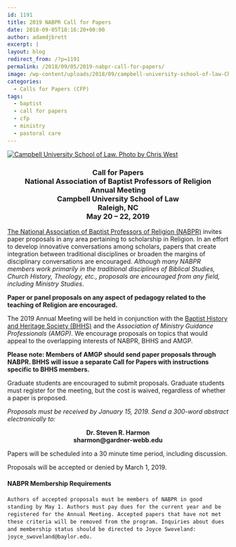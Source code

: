 ```yaml
---
id: 1191
title: 2019 NABPR Call for Papers
date: 2018-09-05T18:16:20+00:00
author: adamdjbrett
excerpt: |
layout: blog
redirect_from: /?p=1191
permalink: /2018/09/05/2019-nabpr-call-for-papers/
image: /wp-content/uploads/2018/09/campbell-university-school-of-law-Chris-West.jpg
categories:
  - Calls for Papers (CFP)
tags:
  - baptist
  - call for papers
  - cfp
  - ministry
  - pastoral care
---
```

[<img class="alignleft size-medium wp-image-1195" src="/wp-content/uploads/2018/09/campbell-university-school-of-law-Chris-West-300x226.jpg" alt="Campbell University School of Law. Photo by Chris West" width="300" height="226" srcset="/wp-content/uploads/2018/09/campbell-university-school-of-law-Chris-West-300x226.jpg 300w, /wp-content/uploads/2018/09/campbell-university-school-of-law-Chris-West-768x579.jpg 768w, /wp-content/uploads/2018/09/campbell-university-school-of-law-Chris-West.jpg 883w" sizes="(max-width: 300px) 100vw, 300px" />](/wp-content/uploads/2018/09/campbell-university-school-of-law-Chris-West.jpg)

<h3 style="text-align: center;">
  Call for Papers<br /> National Association of Baptist Professors of Religion<br /> Annual Meeting<br /> Campbell University School of Law<br /> Raleigh, NC<br /> May 20 – 22, 2019
</h3>

[The National Association of Baptist Professors of Religion (NABPR)](https://nabpr.org) invites paper proposals in any area pertaining to scholarship in Religion. In an effort to develop innovative conversations among scholars, papers that create integration between traditional disciplines or broaden the margins of disciplinary conversations are encouraged. _Although many NABPR members work primarily in the traditional disciplines of Biblical Studies, Church History, Theology, etc., proposals are encouraged from any field, including Ministry Studies_.

**Paper or panel proposals on any aspect of pedagogy related to the teaching of Religion are encouraged.**

The 2019 Annual Meeting will be held in conjunction with the [Baptist History and Heritage Society (BHHS)](http://www.baptisthistory.org/) and the _Association of Ministry Guidance Professionals (AMGP)_. We encourage proposals on topics that would appeal to the overlapping interests of NABPR, BHHS and AMGP.

**Please note: Members of AMGP should send paper proposals through NABPR. BHHS will issue a separate Call for Papers with instructions specific to BHHS members.**

Graduate students are encouraged to submit proposals. Graduate students must register for the meeting, but the cost is waived, regardless of whether a paper is proposed.

_Proposals must be received by January 15, 2019. Send a 300-word abstract electronically to:_

<p style="text-align: center;">
  <strong>Dr. Steven R. Harmon</strong><br /> <strong>sharmon@gardner-webb.edu</strong>
</p>

Papers will be scheduled into a 30 minute time period, including discussion.

Proposals will be accepted or denied by March 1, 2019.

#### NABPR Membership Requirements

`Authors of accepted proposals must be members of NABPR in good standing by May 1. Authors must pay dues for the current year and be registered for the Annual Meeting. Accepted papers that have not met these criteria will be removed from the program. Inquiries about dues and membership status should be directed to Joyce Swoveland: joyce_swoveland@baylor.edu.`
